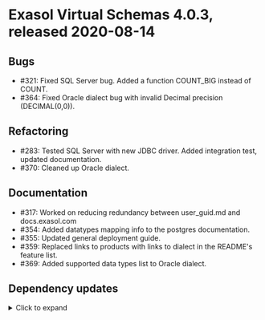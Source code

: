 # Exasol Virtual Schemas 4.0.3, released 2020-08-14

## Bugs

* #321: Fixed SQL Server bug. Added a function COUNT_BIG instead of COUNT.
* #364: Fixed Oracle dialect bug with invalid Decimal precision (DECIMAL(0,0)).

## Refactoring

* #283: Tested SQL Server with new JDBC driver. Added integration test, updated documentation.
* #370: Cleaned up Oracle dialect.

## Documentation

* #317: Worked on reducing redundancy between user_guid.md and docs.exasol.com
* #354: Added datatypes mapping info to the postgres documentation. 
* #355: Updated general deployment guide. 
* #359: Replaced links to products with links to dialect in the README's feature list.
* #369: Added supported data types list to Oracle dialect.

## Dependency updates

<details>
  <summary>Click to expand</summary>
  
* Added `org.junit.jupiter:junit-jupiter:5.6.2`  
* Updated `com.exasol:virtual-schema-common-jdbc` from 5.0.2 to 5.0.4
* Updated `com.exasol:exasol-testcontainers` from 2.0.3 to 2.1.0
* Updated `mysql:mysql-connector-java` from 8.0.20 to 8.0.21
* Updated `org.apache.hbase:hbase-server` from 2.2.5 to 2.3.0
* Updated `org.mockito:mockito-junit-jupiter` from 3.3.3 to 3.4.6
* Removed `org.junit.jupiter:junit-jupiter-engine`
* Removed `org.junit.platform:junit-platform-runner`
* Removed `org.mockito.mockito-core`
* Excluded `com.fasterxml.jackson.core:jackson-databind` from `org.apache.hbase:hbase-server` to remove vulnerabilities: 
https://ossindex.sonatype.org/component/pkg:maven/com.fasterxml.jackson.core/jackson-databind@2.7.8

</details>
